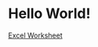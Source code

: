  <h1>Hello World!</h1>
 <a href="https://mbhagwan.github.io/Excel.html" target="_blank">Excel Worksheet</a>
